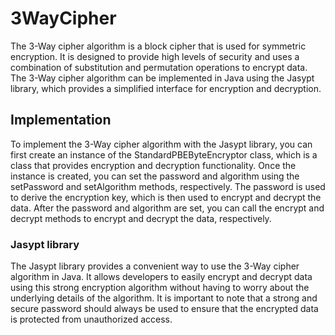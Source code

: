 # 3WayCipher
The 3-Way cipher algorithm is a block cipher that is used for symmetric encryption. It is designed to provide high levels
of security and uses a combination of substitution and permutation operations to encrypt data. The 3-Way cipher algorithm 
can be implemented in Java using the Jasypt library, which provides a simplified interface for encryption and decryption.

## Implementation  
To implement the 3-Way cipher algorithm with the Jasypt library, you can first create an instance of the 
StandardPBEByteEncryptor class, which is a class that provides encryption and decryption functionality.
Once the instance is created, you can set the password and algorithm using the setPassword and setAlgorithm methods, 
respectively. The password is used to derive the encryption key, which is then used to encrypt and decrypt the data.
After the password and algorithm are set, you can call the encrypt and decrypt methods to encrypt and decrypt the data, 
respectively.

### Jasypt library 
The Jasypt library provides a convenient way to use the 3-Way cipher algorithm in Java. It allows developers 
to easily encrypt and decrypt data using this strong encryption algorithm without having to worry about the underlying 
details of the algorithm. It is important to note that a strong and secure password should always be used to ensure that 
the encrypted data is protected from unauthorized access.
